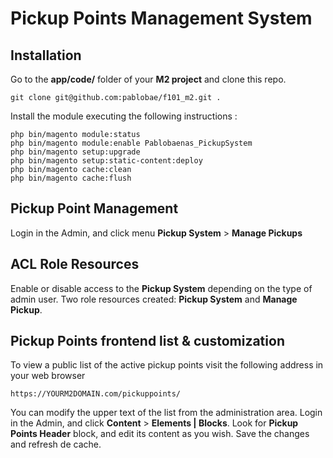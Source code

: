 # Pickup Points Management System
 
 ## Installation
Go to the **app/code/** folder of your **M2 project** and clone this repo.
 
 `git clone git@github.com:pablobae/f101_m2.git .`
 
 
 Install the module executing the following instructions : 
  
 ```
php bin/magento module:status
php bin/magento module:enable Pablobaenas_PickupSystem
php bin/magento setup:upgrade
php bin/magento setup:static-content:deploy
php bin/magento cache:clean
php bin/magento cache:flush
```
 
 ## Pickup Point Management
 Login in the Admin, and click menu **Pickup System** > **Manage Pickups**
 
 ## ACL Role Resources
 Enable or disable access to the **Pickup System** depending on the type of admin user. Two role resources created:
 **Pickup System** and **Manage Pickup**.
 
 
 ## Pickup Points frontend list & customization
 To view a public list of the active pickup points visit the following address in your web browser
 
`https://YOURM2DOMAIN.com/pickuppoints/`

You can modify the upper text of the list from the administration area. Login in the Admin, and click **Content** > **Elements | Blocks**.
Look for **Pickup Points Header** block, and edit its content as you wish. Save the changes and refresh de cache.



 
  
